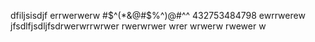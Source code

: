 dfiljsisdjf
errwerwerw
#$^(*&@#$%^)@#^^
432753484798
ewrrwerew
jfsdlfjsdljfsdrwerwrrwrwer
rwerwrwer
wrer
wrwerw
rwewer
w